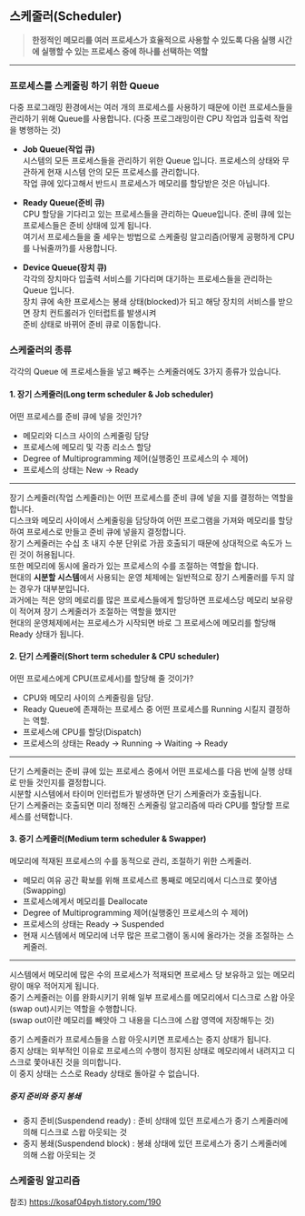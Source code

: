 ## 스케줄러(Scheduler)
>**한정적인 메모리를 여러 프로세스가 효율적으로 사용할 수 있도록 다음 실행 시간에 실행할 수 있는 프로세스 중에 하나를 선택하는 역할**

---

### 프로세스를 스케줄링 하기 위한 Queue
다중 프로그래밍 환경에서는 여러 개의 프로세스를 사용하기 때문에 이런 프로세스들을 관리하기 위해 Queue를 사용합니다.
(다중 프로그래밍이란 CPU 작업과 입출력 작업을 병행하는 것)

* **Job Queue(작업 큐)** <br>
시스템의 모든 프로세스들을 관리하기 위한 Queue 입니다. 프로세스의 상태와 무관하게 현재 시스템 안의 모든 프로세스를 관리합니다.<br>
작업 큐에 있다고해서 반드시 프로세스가 메모리를 할당받은 것은 아닙니다.

* **Ready Queue(준비 큐)** <br>
CPU 할당을 기다리고 있는 프로세스들을 관리하는 Queue입니다. 준비 큐에 있는 프로세스들은 준비 상태에 있게 됩니다. <br>
여기서 프로세스들을 줄 세우는 방법으로 스케줄링 알고리즘(어떻게 공평하게 CPU를 나눠줄까?)를 사용합니다.

* **Device Queue(장치 큐)** <br>
각각의 장치마다 입출력 서비스를 기다리며 대기하는 프로세스들을 관리하는 Queue 입니다. <br>
장치 큐에 속한 프로세스는 봉쇄 상태(blocked)가 되고 해당 장치의 서비스를 받으면 장치 컨트롤러가 인터럽트를 발생시켜<br> 준비 상태로 바뀌어 준비 큐로 이동합니다.

### 스케줄러의 종류
각각의 Queue 에 프로세스들을 넣고 빼주는 스케줄러에도 3가지 종류가 있습니다.

#### 1. 장기 스케줄러(Long term scheduler & Job scheduler) 

어떤 프로세스를 준비 큐에 넣을 것인가? <br>

* 메모리와 디스크 사이의 스케줄링 담당
* 프로세스에 메모리 및 각종 리소스 할당
* Degree of Multiprogramming 제어(실행중인 프로세스의 수 제어)
* 프로세스의 상태는 New -> Ready

---

장기 스케줄러(작업 스케줄러)는 어떤 프로세스를 준비 큐에 넣을 지를 결정하는 역할을 합니다.<br>
디스크와 메모리 사이에서 스케줄링을 담당하여 어떤 프로그램을 가져와 메모리를 할당하여 프로세스로 만들고 준비 큐에 넣을지 결정합니다.<br>
장기 스케줄러는 수십 초 내지 수분 단위로 가끔 호출되기 때문에 상대적으로 속도가 느린 것이 허용됩니다.<br>
또한 메모리에 동시에 올라가 있는 프로세스의 수를 조절하는 역할을 합니다.<br>
현대의 **시분할 시스템**에서 사용되는 운영 체제에는 일반적으로 장기 스케줄러를 두지 않는 경우가 대부분입니다.<br>
과거에는 적은 양의 메로리를 많은 프로세스들에게 할당하면 프로세스당 메모리 보유량이 적어져 장기 스케줄러가 조절하는 역할을 했지만<br>
현대의 운영체제에서는 프로세스가 시작되면 바로 그 프로세스에 메모리를 할당해 Ready 상태가 됩니다.<br>
   
   
#### 2. 단기 스케줄러(Short term scheduler & CPU scheduler)

어떤 프로세스에게 CPU(프로세서)를 할당해 줄 것이가? <br>

* CPU와 메모리 사이의 스케줄링을 담당.
* Ready Queue에 존재하는 프로세스 중 어떤 프로세스를 Running 시킬지 결정하는 역할.
* 프로세스에 CPU를 할당(Dispatch)
* 프로세스의 상태는 Ready -> Running -> Waiting -> Ready

---

단기 스케줄러는 준비 큐에 있는 프로세스 중에서 어떤 프로세스를 다음 번에 실행 상태로 만들 것인지를 결정합니다. <br>
시분할 시스템에서 타이머 인터럽트가 발생하면 단기 스케줄러가 호출됩니다.<br>
단기 스케줄러는 호출되면 미리 정해진 스케줄링 알고리즘에 따라 CPU를 할당할 프로세스를 선택합니다.<br>


#### 3. 중기 스케줄러(Medium term scheduler & Swapper)

메모리에 적재된 프로세스의 수를 동적으로 관리, 조절하기 위한 스케줄러.<br>

* 메모리 여유 공간 확보를 위해 프로세스르 통째로 메모리에서 디스크로 쫓아냄(Swapping)<br>
* 프로세스에게서 메모리를 Deallocate<br>
* Degree of Multiprogramming 제어(실행중인 프로세스의 수 제어)<br>
* 프로세스의 상태는 Ready -> Suspended<br>
* 현재 시스템에서 메모리에 너무 많은 프로그램이 동시에 올라가는 것을 조절하는 스케줄러.<br>

---

시스템에서 메모리에 많은 수의 프로세스가 적재되면 프로세스 당 보유하고 있는 메모리량이 매우 적어지게 됩니다.<br>
중기 스케줄러는 이를 완화시키기 위해 일부 프로세스를 메모리에서 디스크로 스왑 아웃(swap out)시키는 역할을 수행합니다.<br>
(swap out이란 메모리를 빼앗아 그 내용을 디스크에 스왑 영역에 저장해두는 것)<br>

중기 스케줄러가 프로세스들을 스왑 아웃시키면 프로세스는 중지 상태가 됩니다.<br>
중지 상태는 외부적인 이유로 프로세스의 수행이 정지된 상태로 메모리에서 내려지고 디스크로 쫓아내진 것을 의미합니다.<br>
이 중지 상태는 스스로 Ready 상태로 돌아갈 수 없습니다. <br>

##### **중지 준비**와 **중지 봉쇄** <br>

* 중지 준비(Suspendend ready) : 준비 상태에 있던 프로세스가 중기 스케줄러에 의해 디스크로 스왑 아웃되는 것 <br>
* 중지 봉쇄(Suspendend block) : 봉쇄 상태에 있던 프로세스가 중기 스케줄러에 의해 스왑 아웃되는 것 <br>

### 스케줄링 알고리즘

참조) https://kosaf04pyh.tistory.com/190
